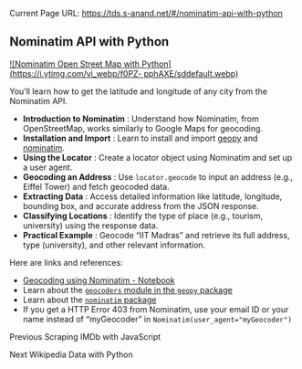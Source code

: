 Current Page URL: https://tds.s-anand.net/#/nominatim-api-with-python

## Nominatim API with Python

[![Nominatim Open Street Map with Python](https://i.ytimg.com/vi_webp/f0PZ-
pphAXE/sddefault.webp)](https://youtu.be/f0PZ-pphAXE)

You’ll learn how to get the latitude and longitude of any city from the
Nominatim API.

  * **Introduction to Nominatim** : Understand how Nominatim, from OpenStreetMap, works similarly to Google Maps for geocoding.
  * **Installation and Import** : Learn to install and import [geopy](https://geopy.readthedocs.io/) and [nominatim](https://nominatim.org/).
  * **Using the Locator** : Create a locator object using Nominatim and set up a user agent.
  * **Geocoding an Address** : Use `locator.geocode` to input an address (e.g., Eiffel Tower) and fetch geocoded data.
  * **Extracting Data** : Access detailed information like latitude, longitude, bounding box, and accurate address from the JSON response.
  * **Classifying Locations** : Identify the type of place (e.g., tourism, university) using the response data.
  * **Practical Example** : Geocode “IIT Madras” and retrieve its full address, type (university), and other relevant information.

Here are links and references:

  * [Geocoding using Nominatim - Notebook](https://colab.research.google.com/drive/1-vvP-UyMjHgBqc-hdsUhm3Bsbgi7oO6g)
  * Learn about the [`geocoders` module in the `geopy` package](https://geopy.readthedocs.io/)
  * Learn about the [`nominatim` package](https://nominatim.org/release-docs/develop/api/Overview/)
  * If you get a HTTP Error 403 from Nominatim, use your email ID or your name instead of “myGeocoder” in `Nominatim(user_agent="myGeocoder")`

Previous Scraping IMDb with JavaScript

Next Wikipedia Data with Python

